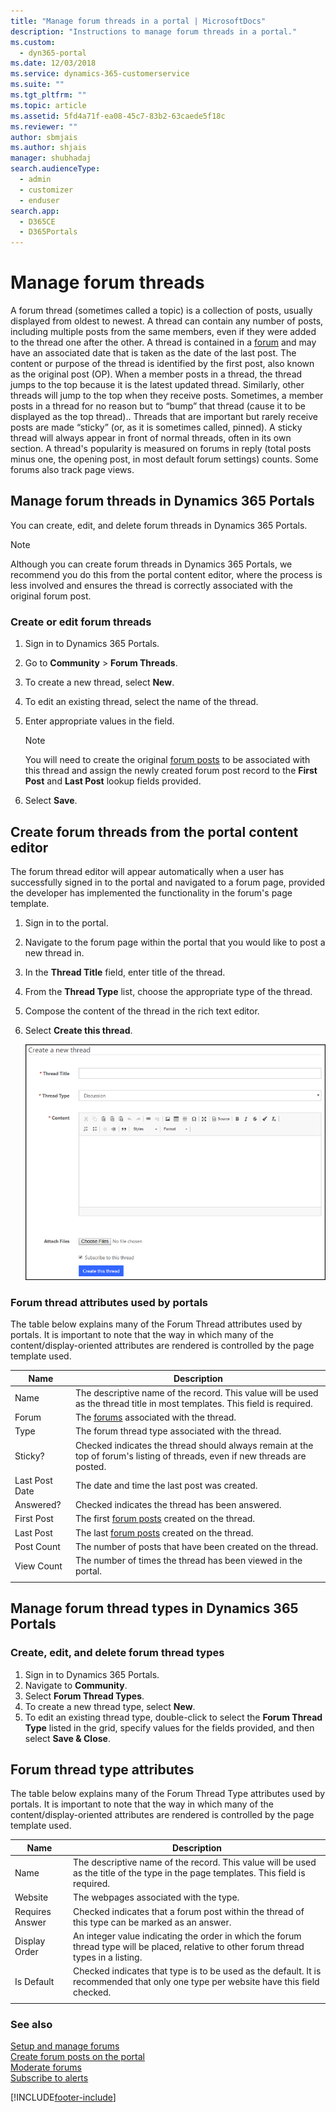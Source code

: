 ```yaml
---
title: "Manage forum threads in a portal | MicrosoftDocs"
description: "Instructions to manage forum threads in a portal."
ms.custom: 
  - dyn365-portal
ms.date: 12/03/2018
ms.service: dynamics-365-customerservice
ms.suite: ""
ms.tgt_pltfrm: ""
ms.topic: article
ms.assetid: 5fd4a71f-ea08-45c7-83b2-63caede5f18c
ms.reviewer: ""
author: sbmjais
ms.author: shjais
manager: shubhadaj
search.audienceType: 
  - admin
  - customizer
  - enduser
search.app: 
  - D365CE
  - D365Portals
---
```

# Manage forum threads

A forum thread (sometimes called a topic) is a collection of posts, usually displayed from oldest to newest. A thread can contain any number of posts, including multiple posts from the same members, even if they were added to the thread one after the other. A thread is contained in a [forum](setup-manage-forums.md) and may have an associated date that is taken as the date of the last post. The content or purpose of the thread is identified by the first post, also known as the original post (OP). When a member posts in a thread, the thread jumps to the top because it is the latest updated thread. Similarly, other threads will jump to the top when they receive posts. Sometimes, a member posts in a thread for no reason but to “bump” that thread (cause it to be displayed as the top thread).. Threads that are important but rarely receive posts are made “sticky” (or, as it is sometimes called, pinned). A sticky thread will always appear in front of normal threads, often in its own section. A thread's popularity is measured on forums in reply (total posts minus one, the opening post, in most default forum settings) counts. Some forums also track page views.  

## Manage forum threads in Dynamics 365 Portals

You can create, edit, and delete forum threads in Dynamics 365 Portals.

> [!Note]
> Although you can create forum threads in Dynamics 365 Portals, we recommend you do this from the portal content editor, where the process is less involved and ensures the thread is correctly associated with the original forum post.

### Create or edit forum threads

1. Sign in to Dynamics 365 Portals.

2. Go to **Community** > **Forum Threads**.

3. To create a new thread, select **New**.

4. To edit an existing thread, select the name of the thread.

5. Enter appropriate values in the field.

    > [!Note]                                
    > You will need to create the original [forum posts](create-forum-posts.md) to be associated with this thread and assign the newly created forum post record to the **First Post** and **Last Post** lookup fields provided.  

6. Select **Save**.

## Create forum threads from the portal content editor

The forum thread editor will appear automatically when a user has successfully signed in to the portal and navigated to a forum page, provided the developer has implemented the functionality in the forum's page template.

1. Sign in to the portal.

2. Navigate to the forum page within the portal that you would like to post a new thread in.

2. In the **Thread Title** field, enter title of the thread.

3. From the **Thread Type** list, choose the appropriate type of the thread. 

4. Compose the content of the thread in the rich text editor.

5. Select **Create this thread**.

    ![Create a new forum thread](media/create-new-forum-thread.png "Create a new forum thread")  

### Forum thread attributes used by portals

The table below explains many of the Forum Thread attributes used by portals. It is important to note that the way in which many of the content/display-oriented attributes are rendered is controlled by the page template used.

|Name           |Description                                                                                                                 |
|----------------|-----------------------------------------------------------------------------------------------------------------------------|
| Name           | The descriptive name of the record. This value will be used as the thread title in most templates. This field is required.  |
| Forum          | The [forums](setup-manage-forums.md) associated with the thread.                                                       |  
| Type           | The forum thread type associated with the thread.                                                                           |
| Sticky?        | Checked indicates the thread should always remain at the top of forum's listing of threads, even if new threads are posted. |
| Last Post Date | The date and time the last post was created.                                                                                |
| Answered?      | Checked indicates the thread has been answered.                                                                             |
| First Post     | The first [forum posts](create-forum-posts.md) created on the thread.                                           |  
| Last Post      | The last [forum posts](create-forum-posts.md) created on the thread.                                            |  
| Post Count     | The number of posts that have been created on the thread.                                                                   |
| View Count     | The number of times the thread has been viewed in the portal.                                                               |
||

## Manage forum thread types in Dynamics 365 Portals

### Create, edit, and delete forum thread types

1. Sign in to Dynamics 365 Portals.
2. Navigate to **Community**. 
3. Select **Forum Thread Types**.
4. To create a new thread type, select **New**.
5. To edit an existing thread type, double-click to select the **Forum Thread Type** listed in the grid, specify values for the fields provided, and then select **Save & Close**.

## Forum thread type attributes

The table below explains many of the Forum Thread Type attributes used by portals. It is important to note that the way in which many of the content/display-oriented attributes are rendered is controlled by the page template used.

|Name            |Description                                                                                                                             |
|-----------------|-----------------------------------------------------------------------------------------------------------------------------------------|
| Name            | The descriptive name of the record. This value will be used as the title of the type in the page templates. This field is required.     |
| Website         | The webpages associated with the type.                                                                                                  |
| Requires Answer | Checked indicates that a forum post within the thread of this type can be marked as an answer.                                          |
| Display Order   | An integer value indicating the order in which the forum thread type will be placed, relative to other forum thread types in a listing. |
| Is Default      | Checked indicates that type is to be used as the default. It is recommended that only one type per website have this field checked.     |
||

### See also

[Setup and manage forums](setup-manage-forums.md)  
[Create forum posts on the portal](create-forum-posts.md)  
[Moderate forums](moderate-forums.md)  
[Subscribe to alerts](subscribe-alerts.md)  


[!INCLUDE[footer-include](../includes/footer-banner.md)]